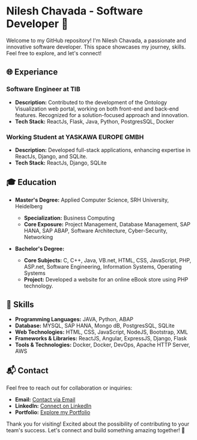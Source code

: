 # Nilesh Chavada - Software Developer 🚀

Welcome to my GitHub repository! I'm Nilesh Chavada, a passionate and innovative software developer. This space showcases my journey, skills. Feel free to explore, and let's connect!

## 🌐 Experiance

### Software Engineer at TIB
- **Description:** Contributed to the development of the Ontology Visualization web portal, working on both front-end and back-end features. Recognized for a solution-focused approach and innovation.
- **Tech Stack:** ReactJs, Flask, Java, Python, PostgresSQL, Docker

### Working Student at YASKAWA EUROPE GMBH
- **Description:** Developed full-stack applications, enhancing expertise in ReactJs, Django, and SQLite.
- **Tech Stack:** ReactJs, Django, SQLite

## 🎓 Education

- **Master's Degree:** Applied Computer Science, SRH University, Heidelberg
  - **Specialization:** Business Computing
  - **Core Exposure:** Project Management, Database Management, SAP HANA, SAP ABAP, Software Architecture, Cyber-Security, Networking

- **Bachelor's Degree:** 
  - **Core Subjects:** C, C++, Java, VB.net, HTML, CSS, JavaScript, PHP, ASP.net, Software Engineering, Information Systems, Operating Systems
  - **Project:** Developed a website for an online eBook store using PHP technology.

## 🔧 Skills



- **Programming Languages:** JAVA, Python, ABAP
- **Database:** MYSQL, SAP HANA, Mongo dB, PostgresSQL, SQLite
- **Web Technologies:** HTML, CSS, JavaScript, NodeJS, Bootstrap, XML
- **Frameworks & Libraries:** ReactJS, Angular, ExpressJS, Django, Flask
- **Tools & Technologies:** Docker, Docker, DevOps, Apache HTTP Server, AWS

## 📬 Contact

Feel free to reach out for collaboration or inquiries:

- **Email:** [Contact via Email](mailto:yChavadanilesh@yahoo.com)
- **LinkedIn:** <a href="https://www.linkedin.com/in/chavadanilesh/" target="_blank">Connect on LinkedIn</a>
- **Portfolio:** <a href="https://nileshchavada.github.io/ChavadaNilesh/" target="_blank">Explore my Portfolio</a>

Thank you for visiting! Excited about the possibility of contributing to your team's success. Let's connect and build something amazing together! 🚀
